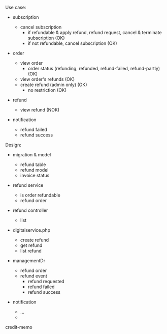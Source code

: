 

Use case:
+ subscription
  + cancel subscription
    + if refundable & apply refund, refund request, cancel & terminate subscription (OK)
    + if not refundable, cancel subscription (OK)

+ order
  + view order
    + order status (refunding, refunded, refund-failed, refund-partly) (OK)
  + view order's refunds (OK)
  + create refund (admin only) (OK)
    + no restriction (OK)

+ refund 
  + view refund (NOK)

+ notification
  + refund failed
  + refund success


Design:
+ migration & model
  + refund table
  + refund model
  + invoice status

+ refund service
  + is order refundable
  + refund order

+ refund controller
  + list

+ digitalservice.php
  + create refund
  + get refund
  + list refund

+ managementDr
  + refund order
  + refund event
    + refund requested
    + refund failed
    + refund success

+ notification
  + ...
  + 

credit-memo
